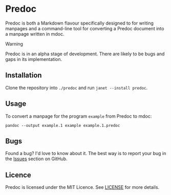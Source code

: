 # Predoc

Predoc is both a Markdown flavour specifically designed to for writing manpages
and a command-line tool for converting a Predoc document into a manpage written
in mdoc.

> [!WARNING]
> Predoc is in an alpha stage of development. There are likely to be bugs and
> gaps in its implementation.

## Installation

Clone the repository into `./predoc` and run `janet --install predoc`.

## Usage

To convert a manpage for the program `example` from Predoc to mdoc:

```
pandoc --output example.1 example example.1.predoc
```

## Bugs

Found a bug? I'd love to know about it. The best way is to report your bug in
the [Issues][] section on GitHub.

[Issues]: https://github.com/pyrmont/predoc/issues

## Licence

Predoc is licensed under the MIT Licence. See [LICENSE][] for more details.

[LICENSE]: https://github.com/pyrmont/predoc/blob/master/LICENSE
